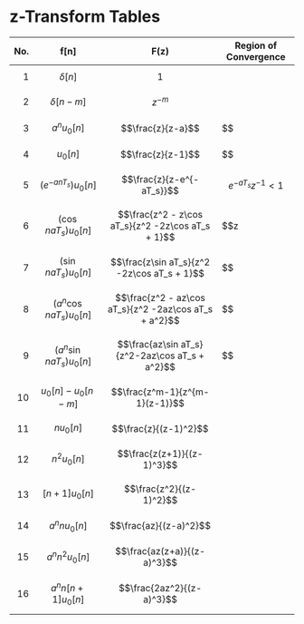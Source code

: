 # z-Transform Tables

|No. | **f[n]** | **F(z)** | **Region of Convergence** |
|---:|:--------:|:--------:|---------------------------|
| 1 | $$\delta[n]$$ | $$1$$ | |
| 2 | $$\delta[n-m]$$ | $$z^{-m}$$ | |
| 3 | $$a^nu_0[n]$$ | $$\frac{z}{z-a}$$ | $$|z| > a$$ |
| 4 | $$u_0[n]$$ | $$\frac{z}{z-1}$$ | $$|z| > 1$$ |
| 5 | $$(e^{-anT_s})u_0[n]$$ | $$\frac{z}{z-e^{-aT_s}}$$ | $$e^{-aT_s}z^{-1} < 1$$ |
| 6 | $$(\cos naT_s)u_0[n]$$ | $$\frac{z^2 - z\cos aT_s}{z^2 -2z\cos aT_s + 1}$$ | $$z| > 1$$ |
| 7 | $$(\sin naT_s)u_0[n]$$ | $$\frac{z\sin aT_s}{z^2 -2z\cos aT_s + 1}$$ | $$|z| > 1$$ |
| 8 | $$(a^n\cos naT_s)u_0[n]$$ | $$\frac{z^2 - az\cos aT_s}{z^2 -2az\cos aT_s + a^2}$$ | $$|z| > 1$$ |
| 9 | $$(a^n\sin naT_s)u_0[n]$$ | $$\frac{az\sin aT_s}{z^2-2az\cos aT_s + a^2}$$ | $$|z| > 1$$ |
| 10 | $$u_0[n]-u_0[n-m]$$ | $$\frac{z^m-1}{z^{m-1}(z-1)}$$ | |
| 11 | $$nu_0[n]$$ | $$\frac{z}{(z-1)^2}$$ | |
| 12 | $$n^2u_0[n]$$ | $$\frac{z(z+1)}{(z-1)^3}$$ | |
| 13 | $$[n+1]u_0[n]$$ | $$\frac{z^2}{(z-1)^2}$$ | |
| 14 | $$a^n n u_0[n]$$ | $$\frac{az}{(z-a)^2}$$ | |
| 15 | $$a^n n^2u_0[n]$$ | $$\frac{az(z+a)}{(z-a)^3}$$ | |
| 16 | $$a^n n[n+1]u_0[n]$$ | $$\frac{2az^2}{(z-a)^3}$$ | |
